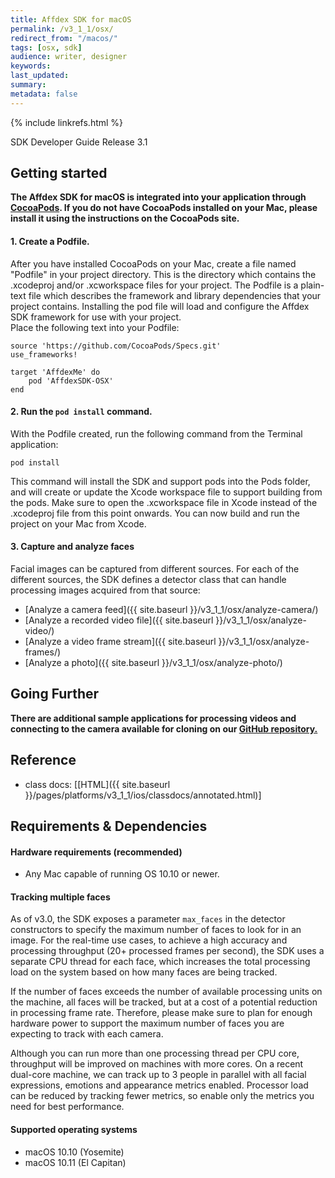 ```yaml
---
title: Affdex SDK for macOS
permalink: /v3_1_1/osx/  
redirect_from: "/macos/"
tags: [osx, sdk]  
audience: writer, designer  
keywords:  
last_updated:  
summary:  
metadata: false
---
```


{% include linkrefs.html %}

SDK Developer Guide Release 3.1

## Getting started

__The Affdex SDK for macOS is integrated into your application through [CocoaPods](https://cocoapods.org/pods/AffdexSDK-OSX). If you do not have CocoaPods installed on your Mac, please install it using the instructions on the CocoaPods site.__

#### 1. Create a Podfile.

After you have installed CocoaPods on your Mac, create a file named "Podfile" in your project directory.  This is the directory which contains the .xcodeproj and/or .xcworkspace files for your project.  The Podfile is a plain-text file which describes the framework and library dependencies that your project contains.  Installing the pod file will load and configure the Affdex SDK framework for use with your project.<br/>
Place the following text into your Podfile:

```
source 'https://github.com/CocoaPods/Specs.git'
use_frameworks!

target 'AffdexMe' do
    pod 'AffdexSDK-OSX'
end
```


#### 2. Run the `pod install` command.

With the Podfile created, run the following command from the Terminal application:

```
pod install
```

This command will install the SDK and support pods into the Pods folder, and will create or update the Xcode workspace file to support building from the pods.  Make sure to open the .xcworkspace file in Xcode instead of the .xcodeproj file from this point onwards.  You can now build and run the project on your Mac from Xcode.

#### 3. Capture and analyze faces

Facial images can be captured from different sources. For each of the different sources, the SDK defines a detector class that can handle processing images acquired from that source:

* [Analyze a camera feed]({{ site.baseurl }}/v3_1_1/osx/analyze-camera/)
* [Analyze a recorded video file]({{ site.baseurl }}/v3_1_1/osx/analyze-video/)
* [Analyze a video frame stream]({{ site.baseurl }}/v3_1_1/osx/analyze-frames/)
* [Analyze a photo]({{ site.baseurl }}/v3_1_1/osx/analyze-photo/)

## Going Further
__There are additional sample applications for processing videos and connecting to the camera available for cloning on our [GitHub repository.](https://github.com/Affectiva/affdexme-osx)__

## Reference
* class docs: [[HTML]({{ site.baseurl }}/pages/platforms/v3_1_1/ios/classdocs/annotated.html)]

## Requirements & Dependencies

#### Hardware requirements (recommended)

*	Any Mac capable of running OS 10.10 or newer.

#### Tracking multiple faces
As of v3.0, the SDK exposes a parameter `max_faces` in the detector constructors to specify the maximum number of faces to look for in an image. For the real-time use cases, to achieve a high accuracy and processing throughput (20+ processed frames per second), the SDK uses a separate CPU thread for each face, which increases the total processing load on the system based on how many faces are being tracked.

If the number of faces exceeds the number of available processing units on the machine, all faces will be tracked, but at a cost of a potential reduction in processing frame rate. Therefore, please make sure to plan for enough hardware power to support the maximum number of faces you are expecting to track with each camera.

Although you can run more than one processing thread per CPU core, throughput will be improved on machines with more cores.  On a recent dual-core machine, we can track up to 3 people in parallel with all facial expressions, emotions and appearance metrics enabled.  Processor load can be reduced by tracking fewer metrics, so enable only the metrics you need for best performance.

#### Supported operating systems

*	macOS 10.10 (Yosemite)
*	macOS 10.11 (El Capitan)
